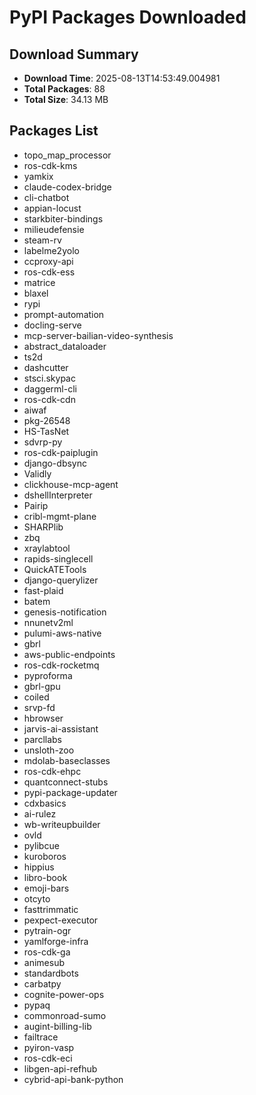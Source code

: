 # PyPI Packages Downloaded

## Download Summary
- **Download Time**: 2025-08-13T14:53:49.004981
- **Total Packages**: 88
- **Total Size**: 34.13 MB

## Packages List
- topo_map_processor
- ros-cdk-kms
- yamkix
- claude-codex-bridge
- cli-chatbot
- appian-locust
- starkbiter-bindings
- milieudefensie
- steam-rv
- labelme2yolo
- ccproxy-api
- ros-cdk-ess
- matrice
- blaxel
- rypi
- prompt-automation
- docling-serve
- mcp-server-bailian-video-synthesis
- abstract_dataloader
- ts2d
- dashcutter
- stsci.skypac
- daggerml-cli
- ros-cdk-cdn
- aiwaf
- pkg-26548
- HS-TasNet
- sdvrp-py
- ros-cdk-paiplugin
- django-dbsync
- Validly
- clickhouse-mcp-agent
- dshellInterpreter
- Pairip
- cribl-mgmt-plane
- SHARPlib
- zbq
- xraylabtool
- rapids-singlecell
- QuickATETools
- django-querylizer
- fast-plaid
- batem
- genesis-notification
- nnunetv2ml
- pulumi-aws-native
- gbrl
- aws-public-endpoints
- ros-cdk-rocketmq
- pyproforma
- gbrl-gpu
- coiled
- srvp-fd
- hbrowser
- jarvis-ai-assistant
- parcllabs
- unsloth-zoo
- mdolab-baseclasses
- ros-cdk-ehpc
- quantconnect-stubs
- pypi-package-updater
- cdxbasics
- ai-rulez
- wb-writeupbuilder
- ovld
- pylibcue
- kuroboros
- hippius
- libro-book
- emoji-bars
- otcyto
- fasttrimmatic
- pexpect-executor
- pytrain-ogr
- yamlforge-infra
- ros-cdk-ga
- animesub
- standardbots
- carbatpy
- cognite-power-ops
- pypaq
- commonroad-sumo
- augint-billing-lib
- failtrace
- pyiron-vasp
- ros-cdk-eci
- libgen-api-refhub
- cybrid-api-bank-python
